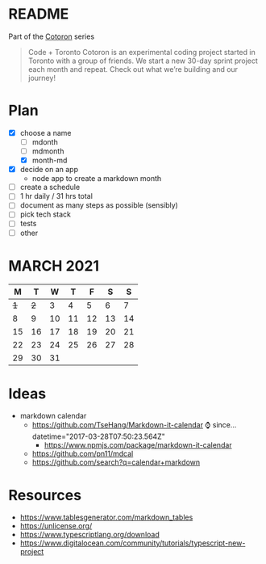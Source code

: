 # README

Part of the [Cotoron](https://cotoron.ga/) series

> Code + Toronto
> Cotoron is an experimental coding project started in Toronto with a group of friends. We start a new 30-day sprint project each month and repeat. Check out what we’re building and our journey!

# Plan

- [x] choose a name
  - [ ] mdonth
  - [ ] mdmonth
  - [x] month-md
- [x] decide on an app
  - node app to create a markdown month
- [ ] create a schedule
- [ ] 1 hr daily / 31 hrs total
- [ ] document as many steps as possible (sensibly)
- [ ] pick tech stack
- [ ] tests
- [ ] other

# MARCH 2021

| M     | T     | W   | T   | F   | S   | S   |
| ----- | ----- | --- | --- | --- | --- | --- |
| ~~1~~ | ~~2~~ | 3   | 4   | 5   | 6   | 7   |
| 8     | 9     | 10  | 11  | 12  | 13  | 14  |
| 15    | 16    | 17  | 18  | 19  | 20  | 21  |
| 22    | 23    | 24  | 25  | 26  | 27  | 28  |
| 29    | 30    | 31  |     |     |     |     |


# Ideas

- markdown calendar
  - https://github.com/TseHang/Markdown-it-calendar ⌚ since... datetime="2017-03-28T07:50:23.564Z"
    - https://www.npmjs.com/package/markdown-it-calendar
  - https://github.com/pn11/mdcal
  - https://github.com/search?q=calendar+markdown

# Resources

- https://www.tablesgenerator.com/markdown_tables
- https://unlicense.org/
- https://www.typescriptlang.org/download
- https://www.digitalocean.com/community/tutorials/typescript-new-project
